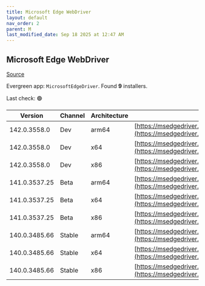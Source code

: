 ```yaml
---
title: Microsoft Edge WebDriver
layout: default
nav_order: 2
parent: M
last_modified_date: Sep 18 2025 at 12:47 AM
---
```


## Microsoft Edge WebDriver

[Source](https://www.microsoft.com/edge)

Evergreen app: `MicrosoftEdgeDriver`. Found **9** installers.

Last check: 🟢

| Version       | Channel | Architecture | URI                                                                                                                                            |
| ------------- | ------- | ------------ | ---------------------------------------------------------------------------------------------------------------------------------------------- |
| 142.0.3558.0  | Dev     | arm64        | [https://msedgedriver.microsoft.com/142.0.3558.0/edgedriver_arm64.zip](https://msedgedriver.microsoft.com/142.0.3558.0/edgedriver_arm64.zip)   |
| 142.0.3558.0  | Dev     | x64          | [https://msedgedriver.microsoft.com/142.0.3558.0/edgedriver_win64.zip](https://msedgedriver.microsoft.com/142.0.3558.0/edgedriver_win64.zip)   |
| 142.0.3558.0  | Dev     | x86          | [https://msedgedriver.microsoft.com/142.0.3558.0/edgedriver_win32.zip](https://msedgedriver.microsoft.com/142.0.3558.0/edgedriver_win32.zip)   |
| 141.0.3537.25 | Beta    | arm64        | [https://msedgedriver.microsoft.com/141.0.3537.25/edgedriver_arm64.zip](https://msedgedriver.microsoft.com/141.0.3537.25/edgedriver_arm64.zip) |
| 141.0.3537.25 | Beta    | x64          | [https://msedgedriver.microsoft.com/141.0.3537.25/edgedriver_win64.zip](https://msedgedriver.microsoft.com/141.0.3537.25/edgedriver_win64.zip) |
| 141.0.3537.25 | Beta    | x86          | [https://msedgedriver.microsoft.com/141.0.3537.25/edgedriver_win32.zip](https://msedgedriver.microsoft.com/141.0.3537.25/edgedriver_win32.zip) |
| 140.0.3485.66 | Stable  | arm64        | [https://msedgedriver.microsoft.com/140.0.3485.66/edgedriver_arm64.zip](https://msedgedriver.microsoft.com/140.0.3485.66/edgedriver_arm64.zip) |
| 140.0.3485.66 | Stable  | x64          | [https://msedgedriver.microsoft.com/140.0.3485.66/edgedriver_win64.zip](https://msedgedriver.microsoft.com/140.0.3485.66/edgedriver_win64.zip) |
| 140.0.3485.66 | Stable  | x86          | [https://msedgedriver.microsoft.com/140.0.3485.66/edgedriver_win32.zip](https://msedgedriver.microsoft.com/140.0.3485.66/edgedriver_win32.zip) |
